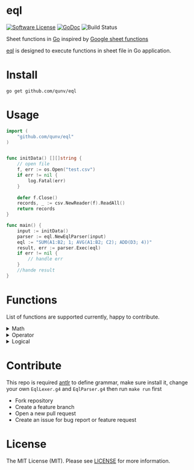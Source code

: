 # eql

[![Software License](https://img.shields.io/badge/license-MIT-brightgreen.svg?style=flat-square)](LICENSE)
[![GoDoc](https://img.shields.io/badge/godoc-reference-blue.svg?style=flat-square)](https://godoc.org/github.com/qunv/eql)
![Build Status](https://github.com/qunv/eql/actions/workflows/test.yml/badge.svg?branch=main)

Sheet functions in [Go](http://www.golang.org) inspired by [Google sheet functions]()

[eql](https://github.com/qunv/eql) is designed to execute functions in sheet file in Go application.

# Install

```shell
go get github.com/qunv/eql
```

# Usage

```go
import (
	"github.com/qunv/eql"
)


func initData() [][]string {
    // open file
    f, err := os.Open("test.csv")
    if err != nil {
        log.Fatal(err)
    }
    
    defer f.Close()
    records, _ := csv.NewReader(f).ReadAll()
    return records
}

func main() {
	input := initData()
	parser := eql.NewEqlParser(input)
	eql := "SUM(A1:B2; 1; AVG(A1:B2; C2); ADD(D3; 4))"
	result, err := parser.Exec(eql)
	if err != nil {
		// handle err
    }
	//hande result
}
```

# Functions

List of functions are supported currently, happy to contribute.

<details><summary>Math</summary>

<blockquote>

[*        SUM           *]: <> ()
<details><summary> SUM </summary><blockquote>

Returns the sum of a series of numbers and/or cells

#### Sample usage

```shell
SUM(A2:A100)

SUM(1,2,3,4,5)

SUM(1,2,A2:A50)

SUM(1,SUM(A1:A3, 1), 2+A3)
```

#### Syntax

```shell
SUM(value1, [value2, ...])
```

- `value1` - The first number or range to add together.

- `value2`, ... - [ OPTIONAL ] - Additional numbers or ranges to add to value1.

#### Example

data

| A   | B   | C   |
|-----|-----|-----|
| 1   | 3   | 5   |
| 2   | 4   | 6   |


| Formula                | result |
|------------------------|--------|
| SUM(4, 2)              | 6      |
| SUM(A1, B1)            | 4      |
| SUM(A1:B2)             | 10     |
| SUM(A1:B2, SUM(3, C1)) | 18     |

</blockquote>
</details>

[*        ABS           *]: <> ()

<details><summary> ABS </summary><blockquote>

Returns the absolute value of a number.

#### Sample usage

```shell
ABS(-2)

ABS(A2)
```

#### Syntax

```shell
ABS(value)
```

- `value` - The number of which to return the absolute value.

#### Example

| Formula | result   |
|---------|----------|
| ABS(-1) | 1        |
| ABS(A1) | 1        |

</blockquote>
</details>

</blockquote>
</details>

<details><summary>Operator</summary>
<blockquote>

[*        ADD           *]: <> ()
<details><summary> ADD </summary><blockquote>

Returns the sum of two numbers. Equivalent to the `+` operator.

#### Sample usage

```shell
ADD(A2,A3)

ADD(3,4)

ADD(3,ADD(A2, A3))
```

#### Syntax

```shell
ADD(value1, value2)
```

- `value1` - The first addend.

- `value2` - The second addend.

#### Example

| Formula    | result   |
|------------|----------|
| ADD(-1, 2) | 1        |

</blockquote>
</details>

[*        AVG           *]: <> ()

<details><summary> AVG </summary><blockquote>

Returns the average of a series of numbers and/or cells

#### Sample usage

```shell
AVG(A2:A100)

AVG(1,2,3,4,5)

AVG(1,2,A2:A50)

AVG(1,AVG(A1:A3, 1), 2+A3)
```

#### Syntax

```shell
AVG(value1, [value2, ...])
```

- `value1` - The first number or range to add together.

- `value2`, ... - [ OPTIONAL ] - Additional numbers or ranges to add to value1.

#### Example

| Formula      | result |
|--------------|--------|
| AVG(1, 2, 3) | 2      |

</blockquote>
</details>

[*        CONCAT        *]: <> ()

<details><summary> CONCAT </summary><blockquote>

Returns the concatenation of two values. Equivalent to the `&` operator.

#### Sample usage

```shell
CONCAT("foo","bar")

CONCAT(17,76)
```

#### Syntax

```shell
CONCAT(value1, value2)
```

- `value1` - The value to which value2 will be appended.

- `value2` - The value to append to value1.

#### Example

| Formula              | result |
|----------------------|--------|
| CONCAT("foo", "bar") | foobar |
| CONCAT(1, 2)         | 12     |

</blockquote>
</details>

[ *        DIVIDE        * ]: <> ()

<details><summary> DIVIDE </summary><blockquote>

Returns one number divided by another. Equivalent to the `/` operator.

#### Sample usage

```shell
DIVIDE(4,2)

DIVIDE(A2,B2)
```

#### Syntax

```shell
DIVIDE(dividend, divisor)
```

- dividend - The number to be divided.

- divisor - The number to divide by.

  - divisor cannot equal 0.

#### Example

| Formula      | result |
|--------------|--------|
| DIVIDE(4, 2) | 2      |
| CONCAT(5, 2) | 2.5    |

</blockquote>
</details>

[ *         EQ           * ]: <> ()

<details><summary> EQ </summary><blockquote>

Returns "TRUE" if two specified values are equal and "FALSE" otherwise. Equivalent to the "=" operator.

#### Sample usage

```shell
EQ(A2,A3)

EQ(2,3)
```

#### Syntax

```shell
EQ(value1, value2)
```

- `value1` - The first value.

- `value2` - The value to test against value1 for equality.

#### Example

| Formula  | result |
|----------|--------|
| EQ(4, 2) | FALSE  |
| EQ(2, 2) | TRUE   |

</blockquote>
</details>

[ *         MULTIPLY     * ]: <> ()

<details><summary> MULTIPLY </summary><blockquote>

Returns the product of two numbers. Equivalent to the `*` operator.

#### Sample usage

```shell
MULTIPLY(A2,B2)

MULTIPLY(2,3)
```

#### Syntax

```shell
MULTIPLY(factor1, factor2)
```

- `factor1` - The first multiplicand.

- `factor2` - The second multiplicand.

#### Example

| Formula        | result |
|----------------|--------|
| MULTIPLY(4, 2) | 8      |

</blockquote>
</details>

[ *         GTE          * ]: <> ()

<details><summary> GTE </summary><blockquote>

Returns `TRUE` if the first argument is greater than or equal to the second, and `FALSE` otherwise. Equivalent to the `>=` operator.

#### Sample usage

```shell
GTE(A2,A3)

GTE(2,3)
```

#### Syntax

```shell
GTE(value1, value2)
```

- `value1` - The value to test as being greater than or equal to value2.

- `value2` - The second value.


#### Example

| Formula   | result |
|-----------|--------|
| GTE(4, 2) | TRUE   |

</blockquote>
</details>

[ *         GT           * ]: <> ()

<details><summary> GT </summary><blockquote>

Returns `TRUE` if the first argument is greater than to the second, and `FALSE` otherwise. Equivalent to the `>` operator.

#### Sample usage

```shell
GT(A2,A3)

GT(2,3)
```

#### Syntax

```shell
GT(value1, value2)
```

- `value1` - The value to test as being greater than to value2.

- `value2` - The second value.

#### Example

| Formula  | result |
|----------|--------|
| GT(4, 2) | TRUE   |

</blockquote>
</details>
</blockquote>
</details>

<details><summary> Logical </summary>
<blockquote>

[ *         IF           * ]: <> ()
<details><summary> IF </summary><blockquote>

Returns one value if a logical expression is `TRUE` and another if it is `FALSE`

#### Sample usage

```shell
IF(A2 = "foo","A2 is foo")

IF(A2,"A2 was true","A2 was false")

IF(TRUE,4,5)
```

#### Syntax

```shell
IF(logical_expression, value_if_true, value_if_false)
```

- `logical_expression` - An expression or reference to a cell containing an expression that represents some logical value, i.e. TRUE or FALSE.

- `value_if_true` - The value the function returns if logical_expression is TRUE.

- `value_if_false` - The value the function returns if logical_expression is FALSE.

#### Example

| Formula                  | result   |
|--------------------------|----------|
| IF(FALSE, 1, "false ne") | false ne |
| IF(TRUE=TRUE, 1, 2)      | 1        |
| IF(TRUE=TRUE, 1, 2)      | 1        |
| IF(1>SUM(1, 2), 1, 2)    | 2        |

</blockquote></details>

</blockquote>
</details>

# Contribute

This repo is required [antlr](https://www.antlr.org/) to define grammar, make sure install it, change your own `EqlLexer.g4`
and `EqlParser.g4` then run `make run` first

- Fork repository
- Create a feature branch
- Open a new pull request
- Create an issue for bug report or feature request

# License
The MIT License (MIT). Please see [LICENSE](LICENSE) for more information.